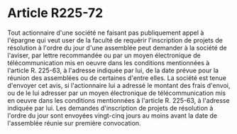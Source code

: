 # Article R225-72

Tout actionnaire d'une société ne faisant pas publiquement appel à l'épargne qui veut user de la faculté de requérir l'inscription de projets de résolution à l'ordre du jour d'une assemblée peut demander à la société de l'aviser, par lettre recommandée ou par un moyen électronique de télécommunication mis en oeuvre dans les conditions mentionnées à l'article R. 225-63, à l'adresse indiquée par lui, de la date prévue pour la réunion des assemblées ou de certaines d'entre elles. La société est tenue d'envoyer cet avis, si l'actionnaire lui a adressé le montant des frais d'envoi, ou de le lui adresser par un moyen électronique de télécommunication mis en oeuvre dans les conditions mentionnées à l'article R. 225-63, à l'adresse indiquée par lui.   Les demandes d'inscription de projets de résolution à l'ordre du jour sont envoyées vingt-cinq jours au moins avant la date de l'assemblée réunie sur première convocation.